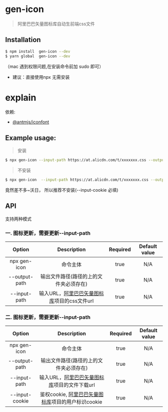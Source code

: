 # gen-icon

> 阿里巴巴矢量图标库自动生前端css文件
## Installation

```bash
$ npm install  gen-icon --dev
$ yarn global  gen-icon --dev
```
（mac 遇到权限问题,在安装命令前加  sudo 即可）

* 建议：直接使用npx 无需安装
# explain
依赖: 
- [@antmjs/iconfont](https://www.npmjs.com/package/@antmjs/iconfont)
## Example usage:

> 安装
```bash
$ npx gen-icon --input-path https://at.alicdn.com/t/xxxxxxx.css --output-path src/iconfont.less
```
> 不安装
```bash
$ npx gen-icon  --input-path https://at.alicdn.com/t/xxxxxxx.css --output-path src/iconfont.less  --input-cookie EGG_SESS_ICONFONT=U8AXvqwxxxless
```
竟然差不多~沃日， 所以推荐不安装(--input-cookie 必填)
## API

支持两种模式
### 一. 图标更新，需要更新--input-path 

|   Option               |      Description           |  Required     | Default value              |
| :---------------------: | :-------------------------: | :------------: | :-------------------------: |
| npx gen-icon              | 命令主体 | true | N/A |
| --output-path           | 输出文件路径(路径的上的文件夹必须存在) |true	| N/A |
| --input-path            | 输入URL，[阿里巴巴矢量图标库](https://www.iconfont.cn/)项目的css文件url |true	| N/A  |


### 二. 图标更新，需要更新--input-path 

|   Option               |      Description           |  Required     | Default value              |
| :---------------------: | :-------------------------: | :------------: | :-------------------------: |
| npx gen-icon              | 命令主体 | true | N/A |
| --output-path           | 输出文件路径(路径的上的文件夹必须存在) | true	| N/A |
| --input-path            | 输入URL，[阿里巴巴矢量图标库](https://www.iconfont.cn/)项目的文件下载url |true	| N/A  |
| --input-cookie          | 鉴权cookie, [阿里巴巴矢量图标库](https://www.iconfont.cn/)项目的用户标识cookie |true	| N/A |



